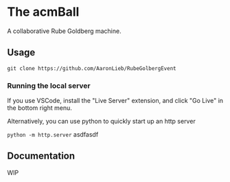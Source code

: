 # The acmBall

A collaborative Rube Goldberg machine.

## Usage

`git clone https://github.com/AaronLieb/RubeGolbergEvent`

### Running the local server

If you use VSCode, install the "Live Server" extension, and click "Go Live" in the bottom right menu.

Alternatively, you can use python to quickly start up an http server

`python -m http.server`
asdfasdf
## Documentation

WIP

